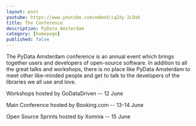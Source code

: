 ```yaml
---
layout: post
youtube: https://www.youtube.com/embed/iq2Xy-2LOok
title: The Conference
description: PyData Amsterdam
category: [homepage]
published: false
---
```


The PyData Amsterdam conference is an annual event which brings together users and developers of open-source software. In addition to all the great talks  and workshops, there is no place like PyData Amsterdam to meet other like-minded people and get to talk to the developers of the libraries we all use and love.

Workshops hosted by GoDataDriven -- 12 June

Main Conference hosted by Booking.com -- 13-14 June

Open Source Sprints hosted by Xomnia -- 15 June
